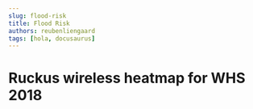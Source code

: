 ```yaml
---
slug: flood-risk
title: Flood Risk
authors: reubenliengaard
tags: [hola, docusaurus]
---
```


# Ruckus wireless heatmap for WHS 2018
